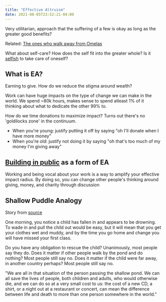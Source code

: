 ```yaml
---
title: "Effective Altruism"
date: 2021-08-05T23:52:21-04:00
---
```


Very utilitarian, approach that the suffering of a few is okay as long as the greater good benefits?

Related: [The ones who walk away from Omelas](thoughts/The%20ones%20who%20walk%20away%20from%20Omelas.md)

What about self-care? How does the self fit into the greater whole? Is it [selfish](thoughts/selfish.md) to take care of oneself?

## What is EA?
Earning to give. How do we reduce the stigma around wealth?

Work can have huge impacts on the type of change we can make in the world. We spend ~80k hours, makes sense to spend atleast 1% of it thinking about what to dedicate the other 99% to.

How do we time donations to maximize impact? Turns out there's no 'goldilocks zone' in the continuum.
* When you're young: justify putting it off by saying "oh I'll donate when I have more money"
* When you're old: justify not doing it by saying "oh that's too much of my money I'm giving away"

## [Building in public](thoughts/building%20in%20public.md) as a form of EA
Working and being vocal about your work is a way to amplify your effective impact radius. By doing so, you can change other people's thinking around giving, money, and charity through discussion

## Shallow Puddle Analogy
Story from [source](https://forum.effectivealtruism.org/posts/SwG8Tj9RkG8DzpM4f/the-drowning-child-and-the-expanding-circle)

One morning, you notice a child has fallen in and appears to be drowning. To wade in and pull the child out would be easy, but it will mean that you get your clothes wet and muddy, and by the time you go home and change you will have missed your first class.

Do you have any obligation to rescue the child? Unanimously, most people say they do. Does it matter if other people walk by the pond and do nothing? Most people still say no. Does it matter if the child were far away, in another country perhaps? Most people still say no.

"We are all in that situation of the person passing the shallow pond. We can all save the lives of people, both children and adults, who would otherwise die, and we can do so at a very small cost to us: the cost of a new CD, a shirt, or a night out at a restaurant or concert, can mean the difference between life and death to more than one person somewhere in the world."